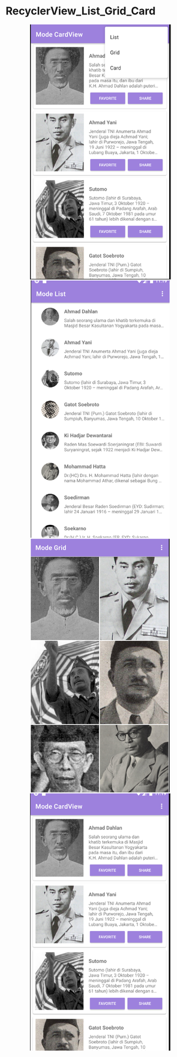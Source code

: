 # RecyclerView_List_Grid_Card

<p align="center">
  <img src="images/1.png" />
  <img src="images/2.png" />
  <img src="images/3.png" />
  <img src="images/4.png" />
</p>
